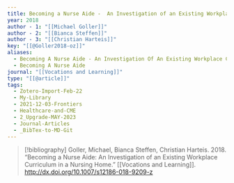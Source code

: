 ```yaml
---
title: Becoming a Nurse Aide -  An Investigation of an Existing Workplace Curriculum in a Nursing Home
year: 2018
author - 1: "[[Michael Goller]]"
author - 2: "[[Bianca Steffen]]"
author - 3: "[[Christian Harteis]]"
key: "[[@Goller2018-oz]]"
aliases:
  - Becoming A Nurse Aide - An Investigation Of An Existing Workplace Curriculum In A Nursing Home
  - Becoming A Nurse Aide
journal: "[[Vocations and Learning]]"
type: "[[@article]]"
tags:
  - Zotero-Import-Feb-22
  - My-Library
  - 2021-12-03-Frontiers
  - Healthcare-and-CME
  - 2_Upgrade-MAY-2023
  - Journal-Articles
  - _BibTex-to-MD-Git
---
```


> [!bibliography]
> Goller, Michael, Bianca Steffen, Christian Harteis. 2018. “Becoming a Nurse Aide: An Investigation of an Existing Workplace Curriculum in a Nursing Home.” [[Vocations and Learning]]. http://dx.doi.org/10.1007/s12186-018-9209-z